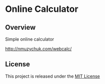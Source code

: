 # Online Calculator

## Overview
Simple online calculator

http://nmuzychuk.com/webcalc/

## License
This project is released under the [MIT License](LICENSE.txt)

